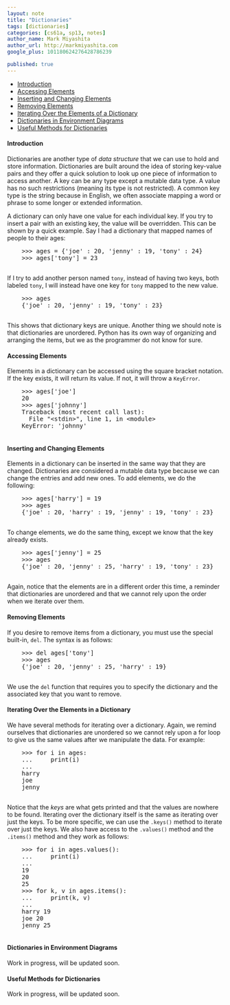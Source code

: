 ```yaml
---
layout: note
title: "Dictionaries"
tags: [dictionaries]
categories: [cs61a, sp13, notes]
author_name: Mark Miyashita
author_url: http://markmiyashita.com
google_plus: 101180624276428786239

published: true
---
```


- [Introduction](#introduction)
- [Accessing Elements](#accessing)
- [Inserting and Changing Elements](#changing)
- [Removing Elements](#removing)
- [Iterating Over the Elements of a Dictionary](#iterating)
- [Dictionaries in Environment Diagrams](#environments)
- [Useful Methods for Dictionaries](#extra)

<div id="introduction">
  <h4>Introduction</h4>
  <p>
    Dictionaries are another type of <i>data structure</i> that we can use to hold and store information. Dictionaries are built around the idea of storing key-value pairs and they offer a quick solution to look up one piece of information to access another. A key can be any type except a mutable data type. A value has no such restrictions (meaning its type is not restricted). A common key type is the string because in English, we often associate mapping a word or phrase to some longer or extended information.
  </p>
  
  <p>
    A dictionary can only have one value for each individual key. If you try to insert a pair with an existing key, the value will be overridden. This can be shown by a quick example. Say I had a dictionary that mapped names of people to their ages:
  </p>
  
  <pre class="brush: python; gutter: false;">
    >>> ages = {'joe' : 20, 'jenny' : 19, 'tony' : 24}
    >>> ages['tony'] = 23
  </pre>
  
  <p>
    If I try to add another person named <code>tony</code>, instead of having two keys, both labeled <code>tony</code>, I will instead have one key for <code>tony</code> mapped to the new value.
  </p>
  
  <pre class="brush: python; gutter: false;">
    >>> ages
    {'joe' : 20, 'jenny' : 19, 'tony' : 23}
  </pre>
  
  <p>
    This shows that dictionary keys are unique. Another thing we should note is that dictionaries are unordered. Python has its own way of organizing and arranging the items, but we as the programmer do not know for sure.
  </p>
</div>

<div id="accessing">
  <h4>Accessing Elements</h4>
  <p>
    Elements in a dictionary can be accessed using the square bracket notation. If the key exists, it will return its value. If not, it will throw a <code>KeyError</code>.
  </p>
  
  <pre class="brush: python; gutter: false;">
    >>> ages['joe']
    20
    >>> ages['johnny']
    Traceback (most recent call last):
      File "&lt;stdin&gt;", line 1, in &lt;module&gt;
    KeyError: 'johnny'
  </pre>
</div>

<div id="changing">
  <h4>Inserting and Changing Elements</h4>
  <p>
    Elements in a dictionary can be inserted in the same way that they are changed. Dictionaries are considered a mutable data type because we can change the entries and add new ones. To add elements, we do the following:
  </p>
  
  <pre class="brush: python; gutter: false;">
    >>> ages['harry'] = 19
    >>> ages
    {'joe' : 20, 'harry' : 19, 'jenny' : 19, 'tony' : 23}  
  </pre>
  
  <p>
    To change elements, we do the same thing, except we know that the key already exists.
  </p>
  
  <pre class="brush: python; gutter: false;">
    >>> ages['jenny'] = 25
    >>> ages
    {'joe' : 20, 'jenny' : 25, 'harry' : 19, 'tony' : 23}
  </pre>
  
  <p>
    Again, notice that the elements are in a different order this time, a reminder that dictionaries are unordered and that we cannot rely upon the order when we iterate over them.
  </p>
</div>

<div id="removing">
  <h4>Removing Elements</h4>
  <p>
    If you desire to remove items from a dictionary, you must use the special built-in, <code>del</code>. The syntax is as follows:
  </p>
  
  <pre class="brush: python; gutter: false;">
    >>> del ages['tony']
    >>> ages
    {'joe' : 20, 'jenny' : 25, 'harry' : 19}
  </pre>
  
  <p>
    We use the <code>del</code> function that requires you to specify the dictionary and the associated key that you want to remove.
  </p>
</div>

<div id="iterating">
  <h4>Iterating Over the Elements in a Dictionary</h4>
  <p>
    We have several methods for iterating over a dictionary. Again, we remind ourselves that dictionaries are unordered so we cannot rely upon a for loop to give us the same values after we manipulate the data. For example:
  </p>
  
  <pre class="brush: python; gutter: false;">
    >>> for i in ages:
    ...     print(i)
    ...
    harry
    joe
    jenny
  </pre>
  
  <p>
    Notice that the <i>keys</i> are what gets printed and that the values are nowhere to be found. Iterating over the dictionary itself is the same as iterating over just the keys. To be more specific, we can use the <code>.keys()</code> method to iterate over just the keys. We also have access to the <code>.values()</code> method and the <code>.items()</code> method and they work as follows:
  </p>
  
  <pre class="brush: python; gutter: false;">
    >>> for i in ages.values():
    ...     print(i)
    ...
    19
    20
    25
    >>> for k, v in ages.items():
    ...     print(k, v)
    ...
    harry 19
    joe 20
    jenny 25
  </pre>
</div>

<div id="environments">
  <h4>Dictionaries in Environment Diagrams</h4>
  
  <p>
    Work in progress, will be updated soon.
  </p>
</div>

<div id="extra">
  <h4>Useful Methods for Dictionaries</h4>
  
  <p>
    Work in progress, will be updated soon.
  </p>
</div>